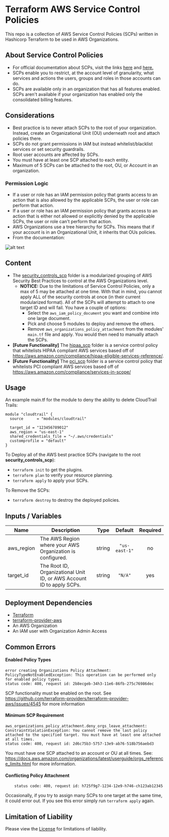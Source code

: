 # Terraform AWS Service Control Policies

This repo is a collection of AWS Service Control Policies (SCPs) written in Hashicorp Terraform to be used in AWS Organizations.

## About Service Control Policies

- For official documentation about SCPs, visit the links [here](https://docs.aws.amazon.com/organizations/latest/userguide/orgs_manage_policies_scp.html) and [here.](https://docs.aws.amazon.com/organizations/latest/userguide/orgs_manage_policies_about-scps.html)
- SCPs enable you to restrict, at the account level of granularity, what services and actions the users, groups and roles in those accounts can do.
- SCPs are available only in an organization that has all features enabled. SCPs aren't available if your organization has enabled only the consolidated billing features.

## Considerations

- Best practice is to never attach SCPs to the root of your organization. Instead, create an Organizational Unit (OU) underneath root and attach policies there.
- SCPs do not grant permissions in IAM but instead whitelist/blacklist services or set security guardrails.
- Root user accounts are affected by SCPs.
- You must have at least one SCP attached to each entity.
- Maximum of 5 SCPs can be attached to the root, OU, or Account in an organization.

### Permission Logic

- If a user or role has an IAM permission policy that grants access to an action that is also allowed by the applicable SCPs, the user or role can perform that action.
- If a user or role has an IAM permission policy that grants access to an action that is either not allowed or explicitly denied by the applicable SCPs, the user or role can't perform that action.
- AWS Organizations use a tree hierarchy for SCPs. This means that if your account is in an Organizational Unit, it inherits that OUs policies.
- From the documentation:

![alt text](https://docs.aws.amazon.com/organizations/latest/userguide/images/How_SCP_Permissions_Work.jpg "SCP Venn Diagram")

## Content

- The [security_controls_scp](security_controls_scp/) folder is a modularized grouping of AWS Security Best Practices to control at the AWS Organizations level.
  - __NOTICE:__ Due to the limitations of Service Control Policies, only a max of 5 may be attached at one time. With that in mind, you cannot apply ALL of the security controls at once (in their current modularized format). All of the SCPs will attempt to attach to one target ID and will fail. You have a couple of options:
    - Select the `aws_iam_policy_document` you want and combine into one large document.
    - Pick and choose 5 modules to deploy and remove the others.
    - Remove `aws_organizations_policy_attachment` from the modules' `main.tf` file and apply. You would then need to manually attach the SCPs.
- __[Future Functionality]__ The [hipaa_scp](hipaa_scp/) folder is a service control policy that whitelists HIPAA compliant AWS services based off of https://aws.amazon.com/compliance/hipaa-eligible-services-reference/.
- __[Future Functionality]__ The [pci_scp](pci_scp/) folder is a service control policy that whitelists PCI compliant AWS services based off of https://aws.amazon.com/compliance/services-in-scope/

## Usage

An example main.tf for the module to deny the ability to delete CloudTrail Trails:

```hcl
module "cloudtrail" {
  source      = "modules/cloudtrail"

  target_id = "123456789012"
  aws_region = "us-east-1"
  shared_credentials_file = "~/.aws/credentials"
  customprofile = "default"
}
```

To Deploy all of the AWS best practice SCPs (navigate to the root __security_controls_scp__):
- `terraform init` to get the plugins.
- `terraform plan` to verify your resource planning.
- `terraform apply` to apply your SCPs.

To Remove the SCPs:
- `terraform destroy` to destroy the deployed policies.

## Inputs / Variables ###

| Name | Description | Type | Default | Required |
|------|-------------|:----:|:-----:|:-----:|
| aws\_region | The AWS Region where your AWS Organization is configured. | string | `"us-east-1"` | no |
| target\_id | The Root ID, Organizational Unit ID, or AWS Account ID to apply SCPs. | string | `"N/A"` | yes |

## Deployment Dependencies

- [Terraform](https://www.terraform.io/downloads.html)
- [terraform-provider-aws](https://github.com/terraform-providers/terraform-provider-aws)
- An AWS Organization
- An IAM user with Organization Admin Access

## Common Errors 

#### Enabled Policy Types

```
error creating Organizations Policy Attachment: PolicyTypeNotEnabledException: This operation can be performed only for enabled policy types.  
status code: 400, request id: 2b8ecgeb-34h3-11e6-86fb-275c76986dec
```

SCP functionality must be enabled on the root.  See https://github.com/terraform-providers/terraform-provider-aws/issues/4545 for more information 

#### Minimum SCP Requirement

```
aws_organizations_policy_attachment.deny_orgs_leave_attachment: ConstraintViolationException: You cannot remove the last policy attached to the specified target. You must have at least one attached at all times.
status code: 400, request id: 2d6c75b3-5757-13e9-ab76-518b756aebd3
```

You must have one SCP attached to an account or OU at all times. See: https://docs.aws.amazon.com/organizations/latest/userguide/orgs_reference_limits.html for more information.

#### Conflicting Policy Attachment

```error creating Organizations Policy Attachment: ConcurrentModificationException: AWS Organizations can't complete your request because it conflicts with another attempt to modify the same entity. Try again later.
	status code: 400, request id: h725f9g7-1234-12e9-h746-ch123ab12345
```

Occasionally, if you try to assign many SCPs to one target at the same time, it could error out. If you see this error simply run `terraform apply` again.

## Limitation of Liability

Please view the [License](LICENSE) for limitations of liability. 

